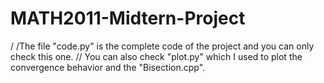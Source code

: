 # MATH2011-Midtern-Project

/ /The file "code.py" is the complete code of the project and you can only check this one.
// You can also check "plot.py" which I used to plot the convergence behavior and the "Bisection.cpp".
